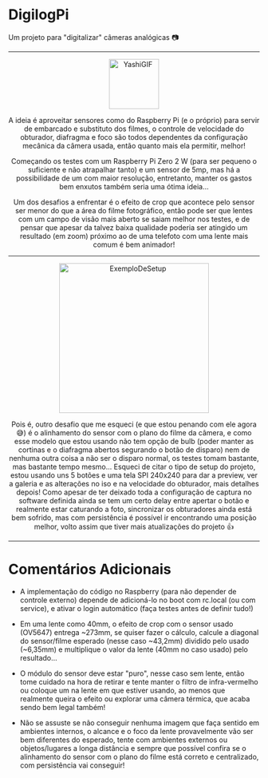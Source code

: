 # DigilogPi

Um projeto para "digitalizar" câmeras analógicas 📷

___

<div align="center">
  <img src="https://i.imgur.com/lrFmhiQ.gif" alt="YashiGIF" width="100">

  
  A ideia é aproveitar sensores como do Raspberry Pi (e o próprio) para servir de embarcado e substituto dos
  filmes, o controle de velocidade do obturador, diafragma e foco são todos dependentes da configuração
  mecânica da câmera usada, então quanto mais ela permitir, melhor!

  Começando os testes com um Raspberry Pi Zero 2 W (para ser pequeno o suficiente e não atrapalhar tanto)
  e um sensor de 5mp, mas há a possibilidade de um com maior resolução, entretanto, manter os gastos bem
  enxutos também seria uma ótima ideia...

  Um dos desafios a enfrentar é o efeito de crop que acontece pelo sensor ser menor do que a área do filme
  fotográfico, então pode ser que lentes com um campo de visão mais aberto se saiam melhor nos testes, e de
  pensar que apesar da talvez baixa qualidade poderia ser atingido um resultado (em zoom) próximo ao de uma
  telefoto com uma lente mais comum é bem animador!
  
</div>

___

  <div align="center">
  <img src="https://i.imgur.com/o5vuyb0.png" alt="ExemploDeSetup" width="300">

  Pois é, outro desafio que me esqueci (e que estou penando com ele agora 😅) é o alinhamento do sensor
  com o plano do filme da câmera, e como esse modelo que estou usando não tem opção de bulb (poder manter
  as cortinas e o diafragma abertos segurando o botão de disparo) nem de nenhuma outra coisa a não ser o
  disparo normal, os testes tomam bastante, mas bastante tempo mesmo...
  Esqueci de citar o tipo de setup do projeto, estou usando uns 5 botões e uma tela SPI 240x240 para dar
  a preview, ver a galeria e as alterações no iso e na velocidade do obturador, mais detalhes depois!
  Como apesar de ter deixado toda a configuração de captura no software definida ainda se tem um certo delay
  entre apertar o botão e realmente estar caturando a foto, sincronizar os obturadores ainda está bem sofrido,
  mas com persistência é possível ir encontrando uma posição melhor, volto assim que tiver mais atualizações
  do projeto 👍
  
</div>

___

# Comentários Adicionais



+ A implementação do código no Raspberry (para não depender de controle externo) depende de adicioná-lo no boot
com rc.local (ou com service), e ativar o login automático (faça testes antes de definir tudo!)

+ Em uma lente como 40mm, o efeito de crop com o sensor usado (OV5647) entrega ~273mm, se quiser fazer o cálculo, calcule a diagonal do sensor/filme esperado (nesse caso ~43,2mm) dividido pelo usado (~6,35mm) e multiplique o valor da lente (40mm no caso usado) pelo resultado...

+ O módulo do sensor deve estar "puro", nesse caso sem lente, então tome cuidado na hora de retirar e tente manter o filtro de infra-vermelho ou coloque um na lente em que estiver usando, ao menos que realmente queira o efeito ou explorar uma câmera térmica, que acaba sendo bem legal também!

+ Não se assuste se não conseguir nenhuma imagem que faça sentido em ambientes internos, o alcance e o foco da lente provavelmente vão ser bem diferentes do esperado, tente com ambientes externos ou objetos/lugares a longa distância e sempre que possível confira se o alinhamento do sensor com o plano do filme está correto e centralizado, com persistência vai conseguir!
